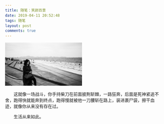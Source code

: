 ```yaml
---
title: 随笔：笑颜百景
date: 2019-04-11 20:52:48
tags: 随笔
layout: post
comments: true
---
```


<div align=left>
    ​<img src="/Dairy_2019_4_11/RE-3948.jpg" width=50%>
</div>


&emsp;&emsp;这就像一场战斗，你手持柴刀在前面披荆斩棘，一路狂奔，后面是死神紧追不舍，跑得快就能奔到终点，跑得慢就被他一刀腰斩在路上，装进裹尸袋，擦干血迹，就像你从来没有存在过。

&emsp;&emsp;生活从来如此。

